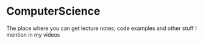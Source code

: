 # ComputerScience
The place where you can get lecture notes, code examples and other stuff I mention in my videos

